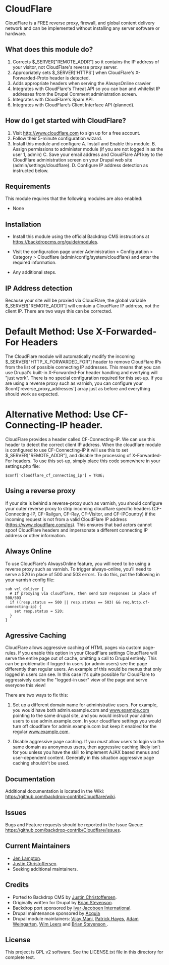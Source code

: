 CloudFlare
======================

CloudFlare is a FREE reverse proxy, firewall, and global content delivery network and can be implemented without installing any server software or hardware.

What does this module do?
-------------------------
1. Corrects $_SERVER["REMOTE_ADDR"] so it contains the IP address of your visitor, not CloudFlare's reverse proxy server.
2. Appropriately sets $_SERVER['HTTPS'] when CloudFlare's X-Forwarded-Proto header is detected.
3. Adds appropriate headers when serving the AlwaysOnline crawler
4. Integrates with CloudFlare's Threat API so you can ban and whitelist IP addresses from the Drupal Comment administration screen.
5. Integrates with CloudFlare's Spam API.
6. Integrates with CloudFlare’s Client Interface API (planned).


How do I get started with CloudFlare?
-------------------------------------
1. Visit http://www.cloudflare.com to sign up for a free account.
2. Follow their 5-minute configuration wizard.
3. Install this module and configure
   A. Install and Enable this module.
   B. Assign permissions to administer module (if you are not logged in as the user 1, admin)
   C. Save your email address and CloudFlare API key to the CloudFlare administration screen on your Drupal web site (admin/settings/cloudflare).
   D. Configure IP address detection as instructed below.


Requirements
------------

This module requires that the following modules are also enabled:

- None

Installation
------------

- Install this module using the official Backdrop CMS instructions at
  https://backdropcms.org/guide/modules.

- Visit the configuration page under Administration > Configuration > Category >
  Cloudflare (admin/config/system/cloudflare) and enter the required information.

- Any additional steps.

IP Address detection
--------------------

Because your site will be proxied via CloudFlare, the global variable $_SERVER["REMOTE_ADDR"] will contain a CloudFlare IP address, not the client IP.  There are two ways this can be corrected.


# Default Method: Use X-Forwarded-For Headers

The CloudFlare module will automatically modify the incoming $_SERVER["HTTP_X_FORWARDED_FOR"] header to remove CloudFlare IPs from the list of possible connecting IP addresses. This means that you can use Drupal's built-in X-Forwarded-For header handling and evertying will "just work". There is no special configuration required for this set-up. If you are using a reverse proxy such as varnish, you can configure your $conf['reverse_proxy_addresses'] array just as before and everything should work as expected.


# Alternative Method: Use CF-Connecting-IP header.

CloudFlare provides a header called CF-Connecting-IP. We can use this header to detect the correct client IP address. When the cloudflare module is configured to use CF-Connecting-IP it will use this to set $_SERVER["REMOTE_ADDR"], and disable the processing of X-Forwarded-For headers. To use this set-up, simply place this code somewhere in your settings.php file:

```
$conf['cloudflare_cf_connecting_ip'] = TRUE;
```


Using a reverse proxy
---------------------

If your site is behind a reverse-proxy such as varnish, you should configure your outer reverse proxy to strip incoming cloudflare specific headers (CF-Connecting-IP, CF-Railgun, CF-Ray, CF-Visitor, and CF-IPCountry) if the incoming request is not from a valid CloudFlare IP address (https://www.cloudflare.com/ips). This ensures that bad actors cannot spoof CloudFlare headers and impersonate a different connecting IP address or other information.


Always Online
-------------

To use CloudFlare's AlwaysOnline feature, you will need to be using a reverse proxy such as varnish. To trigger always-online, you'll need to serve a 520 in place of 500 and 503 errors. To do this, put the following in your varnish config file:

```
sub vcl_deliver {
  # If proxying via cloudflare, then send 520 responses in place of 500/503
  if ((resp.status == 500 || resp.status == 503) && req.http.cf-connecting-ip) {
    set resp.status = 520;
  }
}
```

Agressive Caching
-----------------

CloudFlare allows aggressive caching of HTML pages via custom page-rules. If you enable this option in your CloudFlare settings CloudFlare will serve the entire page out of cache, omitting a call to Drupal entirely. This can be problematic if logged-in users (or admin users) see the page differently than regular users. An example of this would be menus that only logged in users can see. In this case it's quite possible for CloudFlare to aggressively cache the "logged-in user" view of the page and serve everyone this view!

There are two ways to fix this:

1. Set up a different domain name for administrative users. For example, you would have both admin.example.com and www.example.com pointing to the same drupal site, and you would instruct your admin users to use admin.example.com.  In your cloudflare settings you would turn off cloudflare for admin.example.com but keep it enabled for the regular www.example.com.

2. Disable aggressive page caching. If you *must* allow users to login via the same domain as anonymous users, then aggressive caching likely isn’t for you unless you have the skill to implement AJAX based menus and user-dependent content. Generally in this situation aggressive page caching shouldn't be used.



Documentation
-------------

Additional documentation is located in the Wiki:
https://github.com/backdrop-contrib/Cloudflare/wiki.

Issues
------

Bugs and Feature requests should be reported in the Issue Queue:
https://github.com/backdrop-contrib/Cloudflare/issues.

Current Maintainers
-------------------

- [Jen Lampton](https://github.com/jenlampton).
- [Justin Christoffersen](https://github.com/jenlampton).
- Seeking additional maintainers.

Credits
-------

- Ported to Backdrop CMS by [Justin Christoffersen](https://github.com/jenlampton).
- Originally written for Drupal by [Brian Stevenson](https://www.drupal.org/u/brian294).
- Backdrop port sponsored by [Ivar Jacoboen International](https://www.ivarjacobson.com).
- Drupal maintenance sponsored by [Acquia](https://www.drupal.org/acquia)
- Drupal module maintainers: [Vijay Mani](https://www.drupal.org/u/vijaycs85),
[Patrick Hayes](https://www.drupal.org/u/phayes), [Adam Weingarten](https://www.drupal.org/u/adamweingarten),
[Wim Leers](https://www.drupal.org/u/wim-leers) and [Brian Stevenson ](https://www.drupal.org/u/brian294).

License
-------

This project is GPL v2 software.
See the LICENSE.txt file in this directory for complete text.
